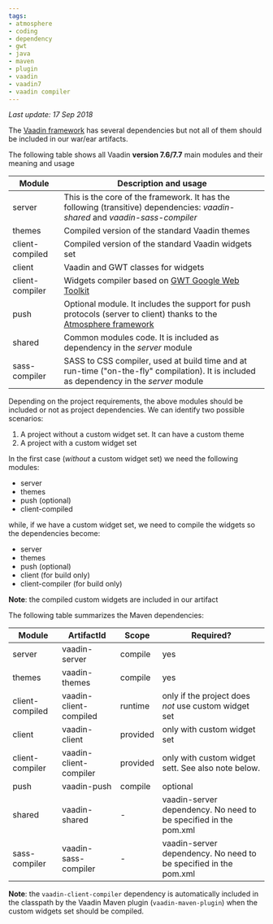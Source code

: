 ```yaml
---
tags:
- atmosphere
- coding
- dependency
- gwt
- java
- maven
- plugin
- vaadin
- vaadin7
- vaadin compiler
---
```


*Last update: 17 Sep 2018*

The [Vaadin framework](https://vaadin.com) has several dependencies but not all of them should be included in our war/ear artifacts.

The following table shows all Vaadin **version 7.6/7.7** main modules and their meaning and usage

| Module | Description and usage |
| ---    | --- |
| server | This is the core of the framework. It has the following (transitive) dependencies: _vaadin-shared_ and _vaadin-sass-compiler_ |
| themes | Compiled version of the standard Vaadin themes |
| client-compiled | Compiled version of the standard Vaadin widgets set |
| client | Vaadin and GWT classes for widgets |
| client-compiler | Widgets compiler based on [GWT Google Web Toolkit](http://www.gwtproject.org/) |
| push | Optional module. It includes the support for push protocols (server to client) thanks to the [Atmosphere framework](https://github.com/Atmosphere/atmosphere)|
| shared | Common modules code. It is included as dependency in the _server_ module |
| sass-compiler | SASS to CSS compiler, used at build time and at run-time ("on-the-fly" compilation). It is included as dependency in the _server_ module |

Depending on the project requirements, the above modules should be included or not as project dependencies. We can identify two possible scenarios:

1. A project without a custom widget set. It can have a custom theme
1. A project with a custom widget set

In the first case (_without_ a custom widget set) we need the following modules:

* server
* themes
* push (optional)
* client-compiled

while, if we have a custom widget set, we need to compile the widgets so the dependencies become:

* server
* themes
* push (optional)
* client (for build only)
* client-compiler (for build only)

**Note**: the compiled custom widgets are included in our artifact

The following table summarizes the Maven dependencies:

| Module | ArtifactId | Scope | Required?|
| --- | --- | --- | --- |
|server|vaadin-server|compile|yes|
|themes|vaadin-themes|compile|yes|
|client-compiled|vaadin-client-compiled|runtime|only if the project does _not_ use custom widget set|
|client|vaadin-client|provided|only with custom widget set|
|client-compiler|vaadin-client-compiler|provided|only with custom widget sett. See also note below.|
|push|vaadin-push|compile|optional|
|shared|vaadin-shared|-|vaadin-server dependency. No need to be specified in the pom.xml|
|sass-compiler|vaadin-sass-compiler|-|vaadin-server dependency. No need to be specified in the pom.xml|

**Note**: the `vaadin-client-compiler` dependency is automatically included in the classpath by the Vaadin Maven plugin (`vaadin-maven-plugin`) when the custom widgets set should be compiled.
